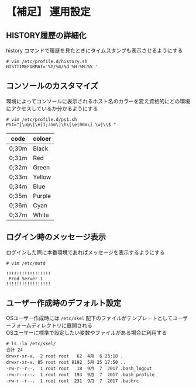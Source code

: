 # 【補足】 運用設定

## HISTORY履歴の詳細化
history コマンドで履歴を見たときにタイムスタンプも表示させるようにする  

```
# vim /etc/profile.d/history.sh
HISTTIMEFORMAT='%Y/%m/%d %H:%M:%S '
```

## コンソールのカスタマイズ
環境によってコンソールに表示されるホスト名のカラーを変え資格的にどの環境にアクセスしているか分かるようにする  

```
# vim /etc/profile.d/ps1.sh
PS1="[\u@\[\e[1;35m\]\h\[\e[00m\] \w]\\$ "
```

| code  | coloer |
| ----- | ------ |
| 0;30m | Black  |
| 0;31m | Red    |
| 0;32m | Green  |
| 0;33m | Yellow |
| 0;34m | Blue   |
| 0;35m | Purple |
| 0;36m | Cyan   |
| 0;37m | White  |

## ログイン時のメッセージ表示
ログインした際に本番環境であればメッセージを表示するようにする  

```
# vim /etc/motd

!!!!!!!!!!!!!!!!!
 Prod Server 1
!!!!!!!!!!!!!!!!!

```

## ユーザー作成時のデフォルト設定  
OSユーザー作成時には `/etc/skel` 配下のファイルがテンプレートとしてユーザーフォームディレクトリに展開される  
OSユーザーに標準で設定したい変数やファイルがある場合に利用する  

```
# ls -la /etc/skel/
合計 24
drwxr-xr-x.  2 root root   62  4月  6 23:18 .
drwxr-xr-x. 85 root root 8192  5月 25 17:50 ..
-rw-r--r--.  1 root root   18  9月  7  2017 .bash_logout
-rw-r--r--.  1 root root  193  9月  7  2017 .bash_profile
-rw-r--r--.  1 root root  231  9月  7  2017 .bashrc
```
